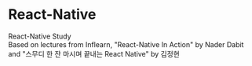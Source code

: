 # React-Native
React-Native Study 
<br>
Based on lectures from Inflearn, "React-Native In Action" by Nader Dabit and "스무디 한 잔 마시며 끝내는 React Native" by 김정현
